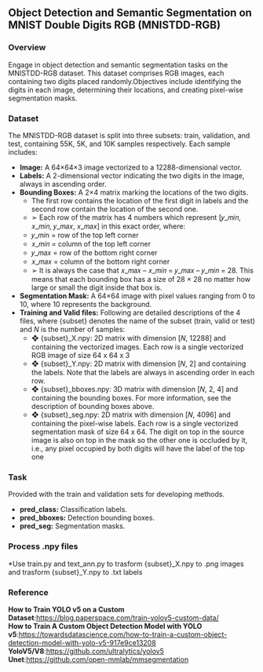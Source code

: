## Object Detection and Semantic Segmentation on MNIST Double Digits RGB (MNISTDD-RGB)



### Overview

Engage in object detection and semantic segmentation tasks on the MNISTDD-RGB dataset. This dataset comprises RGB images, each containing two digits placed randomly.Objectives include identifying the digits in each image, determining their locations, and creating pixel-wise segmentation masks.

### Dataset

The MNISTDD-RGB dataset is split into three subsets: train, validation, and test, containing 55K, 5K, and 10K samples respectively. Each sample includes:
- **Image:** A 64×64×3 image vectorized to a 12288-dimensional vector.
- **Labels:** A 2-dimensional vector indicating the two digits in the image, always in ascending order.
- **Bounding Boxes:** A 2×4 matrix marking the locations of the two digits.
  * The first row contains the location of the first digit in labels and the second row contain the location of the second one.
  * ➢ Each row of the matrix has 4 numbers which represent [𝑦_𝑚𝑖𝑛, 𝑥_𝑚𝑖𝑛, 𝑦_𝑚𝑎𝑥, 𝑥_𝑚𝑎𝑥] in this exact order, where:
  * 𝑦_𝑚𝑖n = row of the top left corner
  * 𝑥_𝑚𝑖𝑛 = column of the top left corner
  * 𝑦_𝑚𝑎𝑥 = row of the bottom right corner
  * 𝑥_𝑚𝑎𝑥 = column of the bottom right corner
  * ➢ It is always the case that 𝑥_𝑚𝑎𝑥 – 𝑥_𝑚𝑖𝑛 = 𝑦_𝑚𝑎𝑥 – 𝑦_𝑚𝑖𝑛 = 28. This means that each bounding box has a size of 
28 × 28 no matter how large or small the digit inside that box is.
- **Segmentation Mask:** A 64×64 image with pixel values ranging from 0 to 10, where 10 represents the background.
- **Training and Valid files:** Following are detailed descriptions of the 4 files, where {subset} denotes the name of the subset (train, valid or test) and 𝑁 is the number of samples:
  * ❖ {subset}_X.npy: 2D matrix with dimension [𝑁, 12288] and containing the vectorized images. Each row is a single 
vectorized RGB image of size 64 x 64 x 3
  * ❖ {subset}_Y.npy: 2D matrix with dimension [𝑁, 2] and containing the labels. Note that the labels are always in ascending 
order in each row.
  * ❖ {subset}_bboxes.npy: 3D matrix with dimension [𝑁, 2, 4] and containing the bounding boxes. For more information, see the description of bounding boxes above.
  * ❖ {subset}_seg.npy: 2D matrix with dimension [𝑁, 4096] and containing the pixel-wise labels. Each row is a single vectorized segmentation mask of size 64 x 64. The digit on top in the source image is also on top in the mask so the other one is occluded by it, i.e., any pixel occupied by both digits will have the label of the top one
### Task

Provided with the train and validation sets for developing  methods.
- **pred_class:** Classification labels.
- **pred_bboxes:** Detection bounding boxes.
- **pred_seg:** Segmentation masks.
### Process .npy files  
  *Use train.py and  text_ann.py to trasform {subset}_X.npy to .png images and trasform {subset}_Y.npy to .txt labels
### Reference  
**How to Train YOLO v5 on a Custom Dataset**:https://blog.paperspace.com/train-yolov5-custom-data/  
**How to Train A Custom Object Detection Model with YOLO v5**:https://towardsdatascience.com/how-to-train-a-custom-object-detection-model-with-yolo-v5-917e9ce13208  
**YoloV5/V8**:https://github.com/ultralytics/yolov5  
**Unet**:https://github.com/open-mmlab/mmsegmentation
